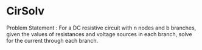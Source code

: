 # CirSolv
Problem Statement : For a DC resistive circuit with n nodes and b branches, given the values of resistances and voltage sources in each branch, solve for the current through each branch.
